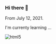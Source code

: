 ### Hi there 👋 

From July 12, 2021.

I'm currenty learning ...

![html5](https://user-images.githubusercontent.com/64629140/125241248-2b522c00-e326-11eb-92eb-44a4026f0060.png)

<!---
Here are some ideas to get you started:

- 🔭 I’m currently working on ...
- 🌱 I’m currently learning ...
html
- 👯 I’m looking to collaborate on ...
- 🤔 I’m looking for help with ...
- 💬 Ask me about ...
- 📫 How to reach me: ...
- 😄 Pronouns: ...
- ⚡ Fun fact: ...
--->
